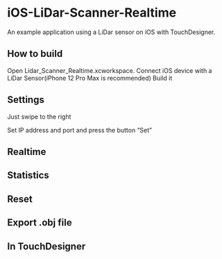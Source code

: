 # iOS-LiDar-Scanner-Realtime

An example application using a LiDar sensor on iOS with TouchDesigner. 

## How to build

Open Lidar_Scanner_Realtime.xcworkspace.
Connect iOS device with a LiDar Sensor(iPhone 12 Pro Max is recommended)
Build it

## Settings
Just swipe to the right

Set IP address and port and press the button “Set”

## Realtime

## Statistics

## Reset

## Export .obj file

## In TouchDesigner

